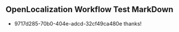 ## OpenLocalization Workflow Test MarkDown
* 9717d285-70b0-404e-adcd-32cf49ca480e thanks!

<!--HONumber=Jul16_HO5-->


